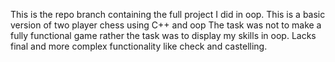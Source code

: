 This is the repo branch containing the full project I did in oop.
This is a basic version of two player chess using C++ and oop
The task was not to make a fully functional game rather the task was to display my skills in oop.
Lacks final and more complex functionality like check and castelling.